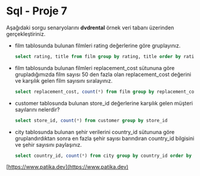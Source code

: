 # Sql - Proje 7

Aşağıdaki sorgu senaryolarını **dvdrental** örnek veri tabanı üzerinden gerçekleştiriniz.

- film tablosunda bulunan filmleri rating değerlerine göre gruplayınız.

  ```sql
  select rating, title from film group by rating, title order by rating
  ```

- film tablosunda bulunan filmleri replacement_cost sütununa göre grupladığımızda film sayısı 50 den fazla olan replacement_cost değerini ve karşılık gelen film sayısını sıralayınız.

  ```sql
  select replacement_cost, count(*) from film group by replacement_cost having count(*) > 50
  ```

- customer tablosunda bulunan store_id değerlerine karşılık gelen müşteri sayılarını nelerdir?

  ```sql
  select store_id, count(*) from customer group by store_id
  ```

- city tablosunda bulunan şehir verilerini country_id sütununa göre gruplandırdıktan sonra en fazla şehir sayısı barındıran country_id bilgisini ve şehir sayısını paylaşınız.
  ```sql
  select country_id, count(*) from city group by country_id order by count(*) desc limit 1
  ```

[https://www.patika.dev](https://www.patika.dev)
